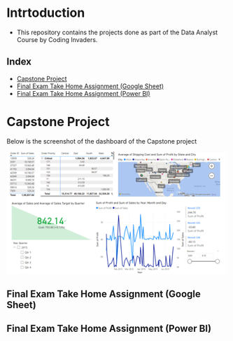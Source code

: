 # Intrtoduction
- This repository contains the projects done as part of the Data Analyst Course by Coding Invaders.


## Index
- [Capstone Project](#capstone-project)
- [Final Exam Take Home Assignment (Google Sheet)](#final-exam-take-home-assignment-(Google-Sheet))
- [Final Exam Take Home Assignment (Power BI)](#final-exam-take-home-assignment-(power-bi))

# Capstone Project
Below is the screenshot of the dashboard of the Capstone project

<img src="/Power%20BI%20Projects/Capstone%20Project/Capstone_project.png">

## Final Exam Take Home Assignment (Google Sheet)



## Final Exam Take Home Assignment (Power BI)
